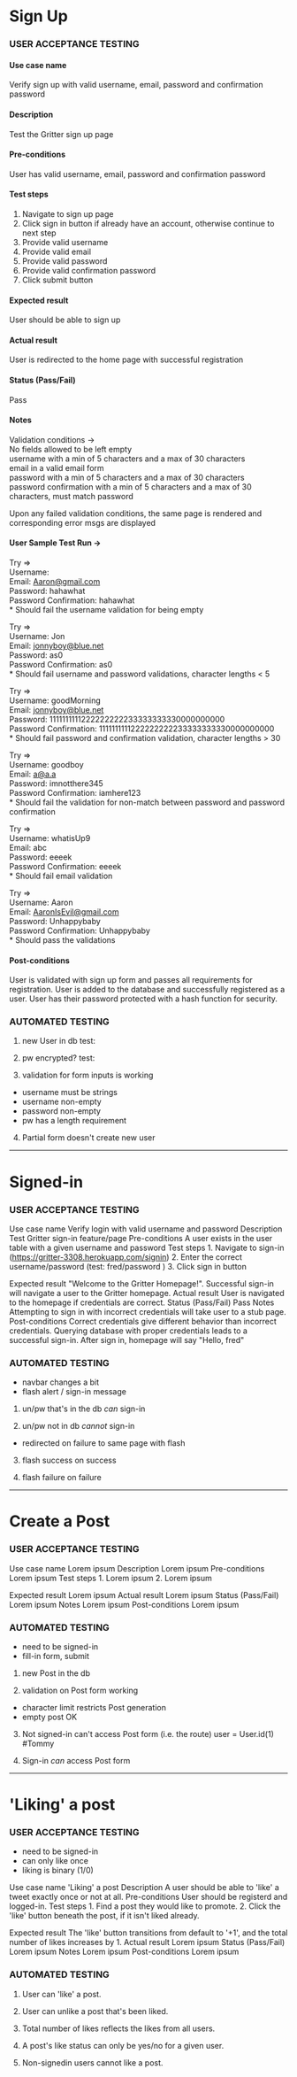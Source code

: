# Sign Up
### USER ACCEPTANCE TESTING

#### Use case name<br>
Verify sign up with valid username, email, password and confirmation password

#### Description<br>
Test the Gritter sign up page

#### Pre-conditions<br>
User has valid username, email, password and confirmation password

#### Test steps
1. Navigate to sign up page
2. Click sign in button if already have an account, otherwise continue to next step
3. Provide valid username
4. Provide valid email
5. Provide valid password
6. Provide valid confirmation password
7. Click submit button

#### Expected result<br>
User should be able to sign up

#### Actual result<br>
User is redirected to the home page with successful registration

#### Status (Pass/Fail)<br>
Pass

#### Notes<br>
Validation conditions -&gt; <br>No fields allowed to be left empty<br>
username with a min of 5 characters and a max of 30 characters<br>
email in a valid email form<br>
password with a min of 5 characters and a max of 30 characters<br>
password confirmation with a min of 5 characters and a max of 30 characters, must match password

Upon any failed validation conditions, the same page is rendered and corresponding error msgs are displayed


#### User Sample Test Run ->

Try => <br>Username:<br>
       Email: Aaron@gmail.com<br>
       Password: hahawhat<br>
       Password Confirmation: hahawhat<br>
       * Should fail the username validation for being empty

Try => <br>Username: Jon<br>
       Email: jonnyboy@blue.net<br>
       Password: as0<br>
       Password Confirmation: as0<br>
       * Should fail username and password validations, character lengths < 5

Try => <br>Username: goodMorning<br>
       Email: jonnyboy@blue.net<br>
       Password: 1111111111222222222233333333330000000000<br>
       Password Confirmation: 1111111111222222222233333333330000000000<br>
       * Should fail password and confirmation validation, character lengths > 30

Try => <br>Username: goodboy<br>
       Email: a@a.a<br>
       Password: imnotthere345<br>
       Password Confirmation: iamhere123<br>
       * Should fail the validation for non-match between password and password confirmation

Try => <br>Username: whatisUp9<br>
       Email: abc<br>
       Password: eeeek<br>
       Password Confirmation: eeeek<br>
       * Should fail email validation

Try => <br>Username: Aaron<br>
       Email: AaronIsEvil@gmail.com<br>
       Password: Unhappybaby<br>
       Password Confirmation: Unhappybaby<br>
       * Should pass the validations

#### Post-conditions<br>
User is validated with sign up form and passes all requirements for registration.
User is added to the database and successfully registered as a user.
User has their password protected with a hash function for security.


### AUTOMATED TESTING
1. new User in db
	test: 

2. pw encrypted?
	test: 

3. validation for form inputs is working
 - username must be strings
 - username non-empty
 - password non-empty
 - pw has a length requirement

4. Partial form doesn't create new user

--------
# Signed-in
### USER ACCEPTANCE TESTING
Use case name
    Verify login with valid username and password
Description
    Test Gritter sign-in feature/page
Pre-conditions
    A user exists in the user table with a given username and password
Test steps
    1. Navigate to sign-in (https://gritter-3308.herokuapp.com/signin)
    2. Enter the correct username/password (test: fred/password )
    3. Click sign in button

Expected result
    "Welcome to the Gritter Homepage!". Successful sign-in will navigate a user to the Gritter homepage.
Actual result
    User is navigated to the homepage if credentials are correct.
Status (Pass/Fail)
    Pass
Notes
    Attempting to sign in with incorrect credentials will take user to a stub page.
Post-conditions
    Correct credentials give different behavior than incorrect credentials. 
    Querying database with proper credentials leads to a successful sign-in.
    After sign in, homepage will say "Hello, fred"

### AUTOMATED TESTING
 - navbar changes a bit
 - flash alert / sign-in message

1. un/pw that's in the db *can* sign-in

2. un/pw not in db *cannot* sign-in
 - redirected on failure to same page with flash

3. flash success on success

4. flash failure on failure

--------
# Create a Post
### USER ACCEPTANCE TESTING
Use case name
    Lorem ipsum
Description
    Lorem ipsum
Pre-conditions
    Lorem ipsum
Test steps
    1. Lorem ipsum
    2. Lorem ipsum

Expected result
    Lorem ipsum
Actual result
    Lorem ipsum
Status (Pass/Fail)
    Lorem ipsum
Notes
    Lorem ipsum
Post-conditions
    Lorem ipsum

### AUTOMATED TESTING

- need to be signed-in
- fill-in form, submit

1. new Post in the db

2. validation on Post form working
 - character limit restricts Post generation
 - empty post OK

3. Not signed-in can't access Post form (i.e. the route)
user = User.id(1) #Tommy

4. Sign-in *can* access Post form

--------
# 'Liking' a post
### USER ACCEPTANCE TESTING
- need to be signed-in
- can only like once
- liking is binary (1/0)

Use case name
    'Liking' a post
Description
    A user should be able to 'like' a tweet exactly once or not at all.
Pre-conditions
    User should be registerd and logged-in.
Test steps
    1. Find a post they would like to promote. 
    2. Click the 'like' button beneath the post, if it isn't liked already.

Expected result
    The 'like' button transitions from default to '+1', and the total number of likes increases by 1.
Actual result
    Lorem ipsum
Status (Pass/Fail)
    Lorem ipsum
Notes
    Lorem ipsum
Post-conditions
    Lorem ipsum

### AUTOMATED TESTING
1. User can 'like' a post.

2. User can unlike a post that's been liked.

3. Total number of likes reflects the likes from all users.

4. A post's like status can only be yes/no for a given user.

5. Non-signedin users cannot like a post.








